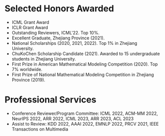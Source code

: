 # Selected Honors Awarded
- ICML Grant Award
- ICLR Grant Award
- Outstanding Reviewers, ICML'22. Top 10%.
- Excellent Graduate, Zhejiang Province (2021). 
- National Scholarships (2020, 2021, 2022). Top 1% in Zhejiang University.
- ChuKoChen Scholarship Candidate (2021). Awarded to 15 undergraduate students in Zhejiang University.
- First Prize in American Mathematical Modeling Competition (2020). Top 7% worldwide.
- First Prize of National Mathematical Modeling Competition in Zhejiang Province (2019).

# Professional Services

- Conference Reviewer/Program Committee: ICML 2022, ACM-MM 2022, NeurIPS 2022, ARR 2022, ICML 2023, ARR 2023, ACL 2023
- Assist to Review: KDD 2022, AAAI 2022, EMNLP 2022, PRCV 2021, IEEE Transactions on Multimedia

